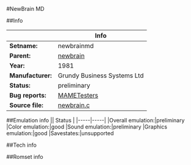 #NewBrain MD

##Info

||Info|
|-----|-----|
|**Setname:**|newbrainmd
|**Parent:**|[newbrain](newbrain.md)
|**Year:**|1981
|**Manufacturer:**|Grundy Business Systems Ltd
|**Status:**|preliminary
|**Bug reports:**|[MAMETesters](http://mametesters.org/view_all_set.php?type=1&temporary=y&search=newbrain.c)
|**Source file:**|[newbrain.c](https://github.com/mamedev/mame/blob/master/src/mess/drivers/newbrain.c)

##Emulation info
|| Status |
|-----|-----|
|Overall emulation:|preliminary
|Color emulation:|good
|Sound emulation:|preliminary
|Graphics emulation:|good
|Savestates:|unsupported

##Tech info

##Romset info

<!--- START OF EDITED COMMENT DO NOT TOUCH TEXT ABOVE-->
